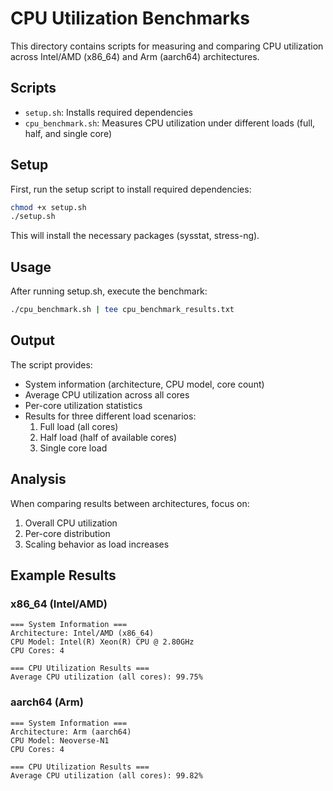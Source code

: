 # CPU Utilization Benchmarks

This directory contains scripts for measuring and comparing CPU utilization across Intel/AMD (x86_64) and Arm (aarch64) architectures.

## Scripts

- `setup.sh`: Installs required dependencies
- `cpu_benchmark.sh`: Measures CPU utilization under different loads (full, half, and single core)

## Setup

First, run the setup script to install required dependencies:

```bash
chmod +x setup.sh
./setup.sh
```

This will install the necessary packages (sysstat, stress-ng).

## Usage

After running setup.sh, execute the benchmark:

```bash
./cpu_benchmark.sh | tee cpu_benchmark_results.txt
```

## Output

The script provides:
- System information (architecture, CPU model, core count)
- Average CPU utilization across all cores
- Per-core utilization statistics
- Results for three different load scenarios:
  1. Full load (all cores)
  2. Half load (half of available cores)
  3. Single core load

## Analysis

When comparing results between architectures, focus on:
1. Overall CPU utilization
2. Per-core distribution
3. Scaling behavior as load increases

## Example Results

### x86_64 (Intel/AMD)
```
=== System Information ===
Architecture: Intel/AMD (x86_64)
CPU Model: Intel(R) Xeon(R) CPU @ 2.80GHz
CPU Cores: 4

=== CPU Utilization Results ===
Average CPU utilization (all cores): 99.75%
```

### aarch64 (Arm)
```
=== System Information ===
Architecture: Arm (aarch64)
CPU Model: Neoverse-N1
CPU Cores: 4

=== CPU Utilization Results ===
Average CPU utilization (all cores): 99.82%
```